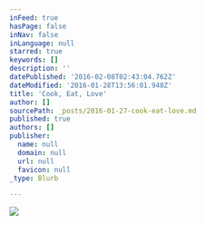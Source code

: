 ```yaml
---
inFeed: true
hasPage: false
inNav: false
inLanguage: null
starred: true
keywords: []
description: ''
datePublished: '2016-02-08T02:43:04.762Z'
dateModified: '2016-01-28T13:56:01.948Z'
title: 'Cook, Eat, Love'
author: []
sourcePath: _posts/2016-01-27-cook-eat-love.md
published: true
authors: []
publisher:
  name: null
  domain: null
  url: null
  favicon: null
_type: Blurb

---
```

![](https://the-grid-user-content.s3-us-west-2.amazonaws.com/f568cff2-611f-4a7a-bbe8-c12ccc05ff34.jpg)